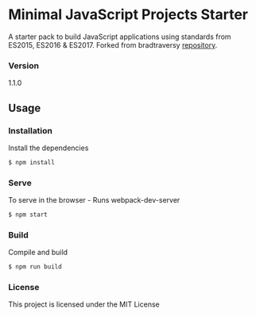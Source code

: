 # Minimal JavaScript Projects Starter

A starter pack to build JavaScript applications using standards from ES2015, ES2016 & ES2017.
Forked from bradtraversy [repository](https://github.com/bradtraversy/babel_webpack_starter).

### Version
1.1.0

## Usage

### Installation

Install the dependencies

```sh
$ npm install
```

### Serve
To serve in the browser  - Runs webpack-dev-server

```sh
$ npm start
```

### Build
Compile and build

```sh
$ npm run build
```

### License

This project is licensed under the MIT License